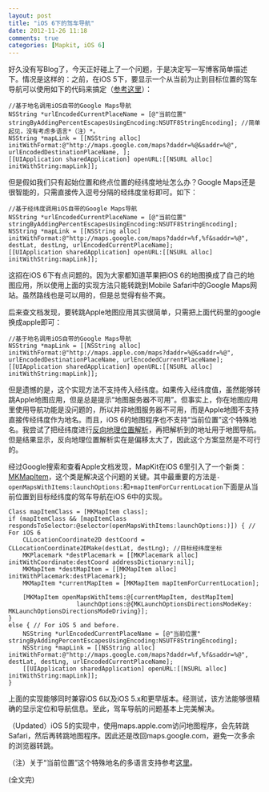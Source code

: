 ```yaml
---  
layout: post
title: "iOS 6下的驾车导航"
date: 2012-11-26 11:18
comments: true
categories: [Mapkit, iOS 6]
---
```


好久没有写Blog了，今天正好碰上了一个问题，于是决定写一写博客简单描述下。情况是这样的：之前，在iOS 5下，要显示一个从当前为止到目标位置的驾车导航可以使用如下的代码来搞定（[参考这里](http://developer.apple.com/library/ios/#featuredarticles/iPhoneURLScheme_Reference/Articles/MapLinks.html)）：

```objc
//基于地名调用iOS自带的Google Maps导航
NSString *urlEncodedCurrentPlaceName = [@"当前位置" stringByAddingPercentEscapesUsingEncoding:NSUTF8StringEncoding]; //简单起见，没有考虑多语言*（注）*。
NSString *mapLink = [[NSString alloc] initWithFormat:@"http://maps.google.com/maps?daddr=%@&saddr=%@", urlEncodedDestinationPlaceName, ];
[[UIApplication sharedApplication] openURL:[[NSURL alloc] initWithString:mapLink]];
```
<!-- more -->
但是假如我们只有起始位置和终点位置的经纬度地址怎么办？Google Maps还是很智能的，只需直接传入逗号分隔的经纬度坐标即可。如下：

```objc
//基于经纬度调用iOS自带的Google Maps导航
NSString *urlEncodedCurrentPlaceName = [@"当前位置" stringByAddingPercentEscapesUsingEncoding:NSUTF8StringEncoding];
NSString *mapLink = [[NSString alloc] initWithFormat:@"http://maps.google.com/maps?daddr=%f,%f&saddr=%@", destLat, destLng, urlEncodedCurrentPlaceName];
[[UIApplication sharedApplication] openURL:[[NSURL alloc] initWithString:mapLink]];
```

这招在iOS 6下有点问题的。因为大家都知道苹果把iOS 6的地图换成了自己的地图应用，所以使用上面的实现方法只能转跳到Mobile Safari中的Google Maps网站。虽然路线也是可以用的，但是总觉得有些不爽。

后来查文档发现，要转跳Apple地图应用其实很简单，只需把上面代码里的google换成apple即可：

```objc
//基于地名调用iOS自带的Google Maps导航
NSString *mapLink = [[NSString alloc] initWithFormat:@"http://maps.apple.com/maps?daddr=%@&saddr=%@", urlEncodedDestinationPlaceName, urlEncodedCurrentPlaceName];
[[UIApplication sharedApplication] openURL:[[NSURL alloc] initWithString:mapLink]];
```

但是遗憾的是，这个实现方法不支持传入经纬度。如果传入经纬度值，虽然能够转跳Apple地图应用，但是总是提示“地图服务器不可用”。但事实上，你在地图应用里使用导航功能是没问题的，所以并非地图服务器不可用，而是Apple地图不支持直接传经纬度作为地名。而且，iOS 6的地图程序也不支持“当前位置”这个特殊地名。我尝试了把经纬度进行[反向地理位置解析](http://cocoa.venj.me/blog/geocoding-in-ios-5/)，再把解析到的地址用于地图导航。但是结果显示，反向地理位置解析实在是偏移太大了，因此这个方案显然是不可行的。

经过Google搜索和查看Apple文档发现，MapKit在iOS 6里引入了一个新类：[MKMapItem](http://developer.apple.com/library/ios/#documentation/MapKit/Reference/MKMapItem_class/Reference/Reference.html)，这个类是解决这个问题的关键。其中最重要的方法是`-openMapsWithItems:launchOptions:`和`+mapItemForCurrentLocation`下面是从当前位置到目标经纬度的驾车导航在iOS 6中的实现。

```objc
Class mapItemClass = [MKMapItem class];
if (mapItemClass && [mapItemClass respondsToSelector:@selector(openMapsWithItems:launchOptions:)]) { // For iOS 6
    CLLocationCoordinate2D destCoord = CLLocationCoordinate2DMake(destLat, destLng); //目标经纬度坐标
    MKPlacemark *destPlacemark = [[MKPlacemark alloc] initWithCoordinate:destCoord addressDictionary:nil];
    MKMapItem *destMapItem = [[MKMapItem alloc] initWithPlacemark:destPlacemark];
    MKMapItem *currentMapItem = [MKMapItem mapItemForCurrentLocation];
    
    [MKMapItem openMapsWithItems:@[currentMapItem, destMapItem] 
    			   launchOptions:@{MKLaunchOptionsDirectionsModeKey: MKLaunchOptionsDirectionsModeDriving}];
}
else { // For iOS 5 and before.
    NSString *urlEncodedCurrentPlaceName = [@"当前位置" stringByAddingPercentEscapesUsingEncoding:NSUTF8StringEncoding];
    NSString *mapLink = [[NSString alloc] initWithFormat:@"http://maps.google.com/maps?daddr=%f,%f&saddr=%@", destLat, destLng, urlEncodedCurrentPlaceName];
    [[UIApplication sharedApplication] openURL:[[NSURL alloc] initWithString:mapLink]];
}
```

上面的实现能够同时兼容iOS 6以及iOS 5.x和更早版本。经测试，该方法能够很精确的显示定位和导航信息。至此，驾车导航的问题基本上完美解决。

（Updated）iOS 5的实现中，使用maps.apple.com访问地图程序，会先转跳Safari，然后再转跳地图程序。因此还是改回maps.google.com，避免一次多余的浏览器转跳。

（注）关于“当前位置”这个特殊地名的多语言支持参考[这里](http://www.martip.net/blog/localized-current-location-string-for-iphone-apps)。

(全文完)
